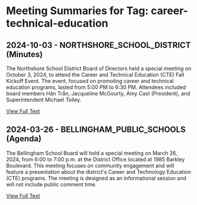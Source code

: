 # Meeting Summaries for Tag: career-technical-education

## 2024-10-03 - NORTHSHORE_SCHOOL_DISTRICT (Minutes)

The Northshore School District Board of Directors held a special meeting on October 3, 2024, to attend the Career and Technical Education (CTE) Fall Kickoff Event. The event, focused on promoting career and technical education programs, lasted from 5:00 PM to 6:30 PM.  Attendees included board members Hân Trần, Jacqueline McGourty, Amy Cast (President), and Superintendent Michael Tolley.

[View Full Text](https://raw.githubusercontent.com/civiclensllc/WashingtonStateSchoolBoardExplorer/refs/heads/main/data/countries/usa/states/wa/counties/king/school_boards/northshore_school_district/2024/2024-10-03-minutes.txt)

## 2024-03-26 - BELLINGHAM_PUBLIC_SCHOOLS (Agenda)

The Bellingham School Board will hold a special meeting on March 26, 2024, from 6:00 to 7:00 p.m. at the District Office located at 1985 Barkley Boulevard. This meeting focuses on community engagement and will feature a presentation about the district's Career and Technology Education (CTE) programs.  The meeting is designed as an informational session and will not include public comment time.

[View Full Text](https://raw.githubusercontent.com/civiclensllc/WashingtonStateSchoolBoardExplorer/refs/heads/main/data/countries/usa/states/wa/counties/whatcom/school_boards/bellingham_public_schools/2024/2024-03-26-agenda.txt)

